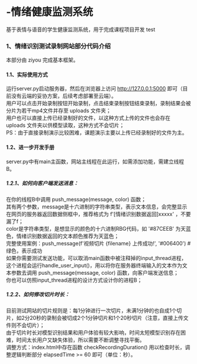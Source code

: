# -情绪健康监测系统
基于表情与语音的学生健康监测系统，用于完成课程项目开发  test
### 1、情绪识别测试录制网站部分代码介绍
本部分由 ziyou 完成基本框架。
#### 1.1、实际使用方式
运行server.py启动服务器，然后在浏览器上访问 http://127.0.0.1:5000 即可（目前没有云端的妥协方案，后续考虑部署至云端）。\
用户可以点击开始录制按钮开始录制，点击结束录制按钮结束录制，录制结果会被分片为若干mp4文件并存至 uploads 文件夹；\
用户也可以直接上传已经录制好的文件，以这种方式上传的文件也会存在 uploads 文件夹以供模型读取，这种方式不会切片；\
PS：由于直接录制演示比较困难，课题演示主要以上传已经录制好的文件为主。
#### 1.2、进一步开发手册
server.py中有main主函数，网站主线程在此运行，如需添加功能，需建立线程B。
##### 1.2.1、如何向客户端发送消息：
在你的线程B中调用 push_message(message, color) 函数；\
其有两个参数，message是十六进制的字符串类型，表示文本信息，会完整显示在网页的服务器返回数据侧框中，推荐格式为 f'[情绪识别数据返回]xxxxx' ，不要漏了f；\
color是字符串类型，是想显示的颜色的十六进制RBG代码，如 '#87CEEB' 为天蓝色，情绪识别数据返回的文本颜色推荐为天蓝色；\
完整使用案例：push_message(f'视频切片 {filename} 上传成功!', '#006400')  # 绿色，表示成功\
如果你需要测试发送功能，可以取消main函数中被注释掉的input_thread进程，这个进程会运行handle_user_input()，用以将你在服务器终端输入的文本作为文本参数去调用 push_message(message, color) 函数，向客户端发送信息；\
你也可以仿照input_thread进程的设计方式设计你的进程B；
##### 1.2.2、如何修改切片时长：
目前测试网站的切片规则是：每1分钟进行一次切片，未满1分钟的也自成1个切片，如2分20秒的录制会被切成2个1分钟切片和1个20秒切片（注意，直接上传文件则不会切片）；\
由于切片时长对模型识别结果和用户体验有较大影响，时间太短模型识别存在困难，时间太长用户又缺失体验，所以需要不断调整寻找平衡。\
调整方式：index.html中存在函数 checkRecordingDuration() 用以检查时长，调整逻辑判断部分 elapsedTime >= 60 即可（单位：秒）。

